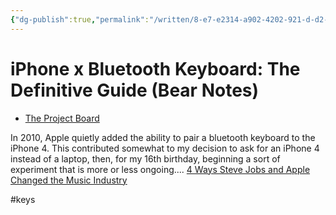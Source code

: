 ```yaml
---
{"dg-publish":true,"permalink":"/written/8-e7-e2314-a902-4202-921-d-d2-dc-02-a06246/","dgHomeLink":true,"dgPassFrontmatter":false}
---
```


# iPhone x Bluetooth Keyboard: The Definitive Guide (Bear Notes)

* [The Project Board](https://github.com/extratone/bilge/projects/2)

In 2010, Apple quietly added the ability to pair a bluetooth keyboard to the iPhone 4. This contributed somewhat to my decision to ask for an iPhone 4 instead of a laptop, then, for my 16th birthday, beginning a sort of experiment that is more or less ongoing....
[4 Ways Steve Jobs and Apple Changed the Music Industry](https://mashable.com/2011/10/11/apple-changed-music/)

#keys